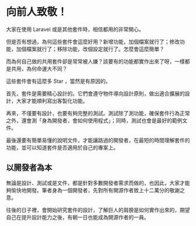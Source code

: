 # 向前人致敬！

大家在使用 Laravel 或是其他套件時，相信都用的非常開心。

但是否有想過，為何這些套件會這麼好用？新增功能，加個檔案就行了；修改功能，加個檔案就行了；移除功能，改個設定就行了。怎麼會這麼簡單？

而為何自己做的共用套件卻是常常被人嫌？該要有的功能都實作出來了呀，一樣都是共用，為何命運大不同？

這些套件會有這麼多 Star ，當然是有原因的。

首先，套件是需要精心設計的。它們會遵守物件導向設計原則，做出適合擴展的設計，大家才能順利寫出客製化功能。

再來，不僅要有設計，也要有夠完整的測試。測試除了測功能，確保套件行為正常之外，還會測「身為開發者，會如何使用程式」；同時，測試也會是最好的範例文件。

最後還要有簡單易懂的說明文件，才能讓路過的開發者，在最短的時間理解套件的功能，並可以知道套件是否適用於自己的專案上。

## 以開發者為本

無論是設計、測試或是文件，都是針對多數開發者需求而做的，也因此，大家才能夠愉快地開發。筆者身為一個開發者，先對所有開源作者致上十二萬分的敬謝之意。

往後的日子裡，會開始研究套件的設計，了解巨人的肩膀是如何實作出來的，期望自己在提升設計能力之後，有朝一日也能成為開源作者的一員。
